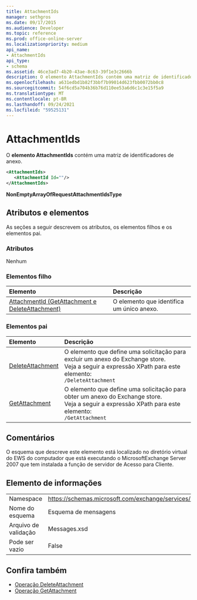 ```yaml
---
title: AttachmentIds
manager: sethgros
ms.date: 09/17/2015
ms.audience: Developer
ms.topic: reference
ms.prod: office-online-server
ms.localizationpriority: medium
api_name:
- AttachmentIds
api_type:
- schema
ms.assetid: 46ce3ad7-4b20-43ae-8c63-39f1e3c2666b
description: O elemento AttachmentIds contém uma matriz de identificadores de anexo.
ms.openlocfilehash: a631edbd1b82f3bbf7b99014d623fbb0072bb0c8
ms.sourcegitcommit: 54f6cd5a704b36b76d110ee53a6d6c1c3e15f5a9
ms.translationtype: MT
ms.contentlocale: pt-BR
ms.lasthandoff: 09/24/2021
ms.locfileid: "59525131"
---
```

# <a name="attachmentids"></a>AttachmentIds

O **elemento AttachmentIds** contém uma matriz de identificadores de anexo. 
  
```xml
<AttachmentIds>
   <AttachmentId Id=""/>
</AttachmentIds>
```

 **NonEmptyArrayOfRequestAttachmentIdsType**
## <a name="attributes-and-elements"></a>Atributos e elementos

As seções a seguir descrevem os atributos, os elementos filhos e os elementos pai.
  
### <a name="attributes"></a>Atributos

Nenhum
  
### <a name="child-elements"></a>Elementos filho

|**Elemento**|**Descrição**|
|:-----|:-----|
|[AttachmentId (GetAttachment e DeleteAttachment)](attachmentid-getattachment-and-deleteattachment.md) <br/> |O elemento que identifica um único anexo.  <br/> |
   
### <a name="parent-elements"></a>Elementos pai

|**Elemento**|**Descrição**|
|:-----|:-----|
|[DeleteAttachment](deleteattachment.md) <br/> |O elemento que define uma solicitação para excluir um anexo do Exchange store.  <br/> Veja a seguir a expressão XPath para este elemento:  <br/>  `/DeleteAttachment` <br/> |
|[GetAttachment](getattachment.md) <br/> |O elemento que define uma solicitação para obter um anexo do Exchange store.  <br/> Veja a seguir a expressão XPath para este elemento:  <br/>  `/GetAttachment` <br/> |
   
## <a name="remarks"></a>Comentários

O esquema que descreve este elemento está localizado no diretório virtual do EWS do computador que está executando o MicrosoftExchange Server 2007 que tem instalada a função de servidor de Acesso para Cliente.
  
## <a name="element-information"></a>Elemento de informações

|||
|:-----|:-----|
|Namespace  <br/> |https://schemas.microsoft.com/exchange/services/2006/messages  <br/> |
|Nome do esquema  <br/> |Esquema de mensagens  <br/> |
|Arquivo de validação  <br/> |Messages.xsd  <br/> |
|Pode ser vazio  <br/> |False  <br/> |
   
## <a name="see-also"></a>Confira também

- [Operação DeleteAttachment](deleteattachment-operation.md)
- [Operação GetAttachment](getattachment-operation.md)

